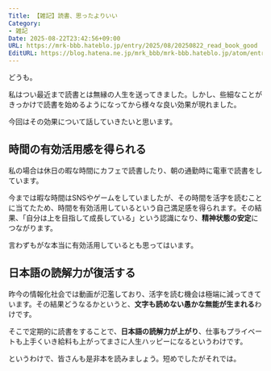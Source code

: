 ```yaml
---
Title: 【雑記】読書、思ったよりいい
Category:
- 雑記
Date: 2025-08-22T23:42:56+09:00
URL: https://mrk-bbb.hateblo.jp/entry/2025/08/20250822_read_book_good
EditURL: https://blog.hatena.ne.jp/mrk_bbb/mrk-bbb.hateblo.jp/atom/entry/6802418398558199421
---
```


どうも。

私はつい最近まで読書とは無縁の人生を送ってきました。しかし、些細なことがきっかけで読書を始めるようになってから様々な良い効果が現れました。

今回はその効果について話していきたいと思います。

## 時間の有効活用感を得られる
私の場合は休日の暇な時間にカフェで読書したり、朝の通勤時に電車で読書をしています。

今までは暇な時間はSNSやゲームをしていましたが、その時間を活字を読むことに当てたため、時間を有効活用しているという自己満足感を得られます。その結果、「自分は上を目指して成長している」という認識になり、**精神状態の安定**につながります。

言わずもがな本当に有効活用しているとも思ってはいます。

## 日本語の読解力が復活する
昨今の情報化社会では動画が氾濫しており、活字を読む機会は極端に減ってきています。その結果どうなるかというと、**文字も読めない愚かな無能が生まれる**わけです。

そこで定期的に読書をすることで、**日本語の読解力が上がり**、仕事もプライベートも上手くいき給料も上がってまさに人生ハッピーになるというわけです。


というわけで、皆さんも是非本を読みましょう。短めでしたがそれでは。
